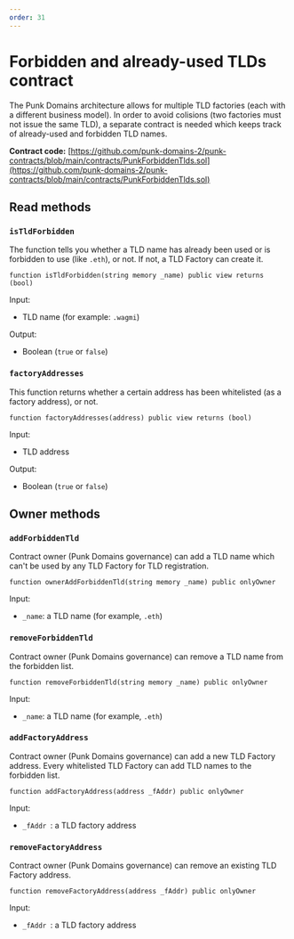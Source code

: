 ```yaml
---
order: 31
---
```


# Forbidden and already-used TLDs contract

The Punk Domains architecture allows for multiple TLD factories (each with a different business model). In order to avoid colisions (two factories must not issue the same TLD), a separate contract is needed which keeps track of already-used and forbidden TLD names.

**Contract code:** [https://github.com/punk-domains-2/punk-contracts/blob/main/contracts/PunkForbiddenTlds.sol](https://github.com/punk-domains-2/punk-contracts/blob/main/contracts/PunkForbiddenTlds.sol)

## Read methods

### `isTldForbidden`

The function tells you whether a TLD name has already been used or is forbidden to use (like `.eth`), or not. If not, a TLD Factory can create it.

```solidity
function isTldForbidden(string memory _name) public view returns (bool)
```

Input:

- TLD name (for example: `.wagmi`)

Output:

- Boolean (`true` or `false`)

### `factoryAddresses`

This function returns whether a certain address has been whitelisted (as a factory address), or not.

```solidity
function factoryAddresses(address) public view returns (bool)
```

Input:

- TLD address

Output:

- Boolean (`true` or `false`)

## Owner methods

### `addForbiddenTld`

Contract owner (Punk Domains governance) can add a TLD name which can't be used by any TLD Factory for TLD registration.

```solidity
function ownerAddForbiddenTld(string memory _name) public onlyOwner
```

Input:

- `_name`: a TLD name (for example, `.eth`)

### `removeForbiddenTld`

Contract owner (Punk Domains governance) can remove a TLD name from the forbidden list.

```solidity
function removeForbiddenTld(string memory _name) public onlyOwner
```

Input:

- `_name`: a TLD name (for example, `.eth`)

### `addFactoryAddress`

Contract owner (Punk Domains governance) can add a new TLD Factory address. Every whitelisted TLD Factory can add TLD names to the forbidden list.

```solidity
function addFactoryAddress(address _fAddr) public onlyOwner
```

Input:

- `_fAddr `: a TLD factory address

### `removeFactoryAddress`

Contract owner (Punk Domains governance) can remove an existing TLD Factory address.

```solidity
function removeFactoryAddress(address _fAddr) public onlyOwner
```

Input:

- `_fAddr `: a TLD factory address
